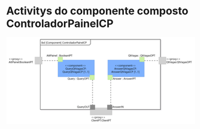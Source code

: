 # Activitys do componente composto ControladorPainelCP

![](/doc/img/Estrutural/ControladorPainelCP.png)



